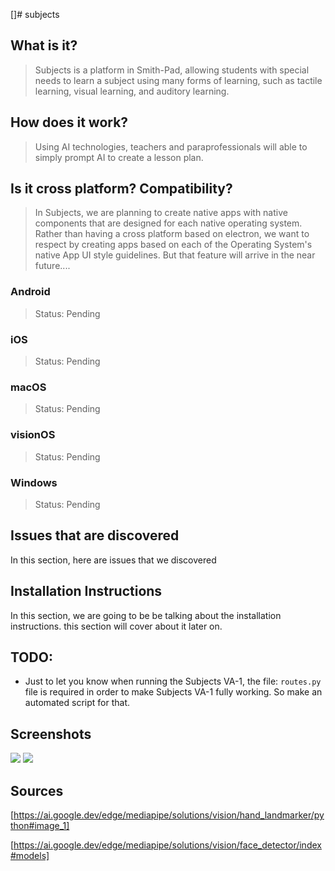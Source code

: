 []# subjects

## What is it?

> Subjects is a platform in Smith-Pad, allowing students with special needs
> to learn a subject using many forms of learning, such as tactile learning,
> visual learning, and auditory learning.


## How does it work?
> Using AI technologies, teachers and paraprofessionals will able to simply
> prompt AI to create a lesson plan.


## Is it cross platform? Compatibility?

> In Subjects, we are planning to create native apps with native components
> that are designed for each native operating system. Rather than having
> a cross platform based on electron, we want to respect by creating apps
> based on each of the Operating System's native App UI style guidelines.
> But that feature will arrive in the near future.... 


### Android
> Status: Pending

### iOS
> Status: Pending

### macOS
> Status: Pending

### visionOS
> Status: Pending

### Windows
> Status: Pending


## Issues that are discovered
In this section, here are issues that we discovered


## Installation Instructions

In this section, we are going to be be talking about the installation instructions.
this section will cover about it later on.


## TODO:

- Just to let you know when running the Subjects VA-1, the file: `routes.py` file
  is required in order to make Subjects VA-1 fully working. So make an automated
  script for that.

## Screenshots

<img src="./Screenshot 2025-01-23 at 5.07.09 PM.png">
<img src="./Screenshot 2025-01-23 at 5.06.12 PM.png">

## Sources

[https://ai.google.dev/edge/mediapipe/solutions/vision/hand_landmarker/python#image_1]

[https://ai.google.dev/edge/mediapipe/solutions/vision/face_detector/index#models]
